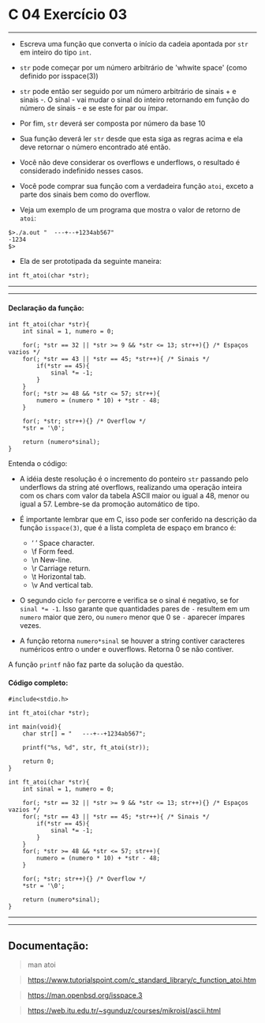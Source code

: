 # C 04 Exercício 03

---

- Escreva uma função que converta o início da cadeia apontada por `str` em inteiro do tipo `int`.

- `str` pode começar por um número arbitrário de 'whwite space' (como definido por isspace(3))

- `str` pode então ser seguido por um número arbitrário de sinais + e sinais -. O sinal - vai mudar o sinal do inteiro retornando em função do número de sinais - e se este for par ou ímpar.

- Por fim, `str` deverá ser composta por número da base 10

- Sua função deverá ler `str` desde que esta siga as regras acima e ela deve retornar o número encontrado até então.

- Você não deve considerar os overflows e underflows, o resultado é considerado indefinido nesses casos.

- Você pode comprar sua função com a verdadeira função `atoi`, exceto a parte dos sinais bem como do overflow.

- Veja um exemplo de um programa que mostra o valor de retorno de `atoi`:
```
$>./a.out "  ---+--+1234ab567"
-1234
$>
```

- Ela de ser prototipada da seguinte maneira:
```
int ft_atoi(char *str);
```

---
---

#### Declaração da função:
    int ft_atoi(char *str){
        int sinal = 1, numero = 0;
        
        for(; *str == 32 || *str >= 9 && *str <= 13; str++){} /* Espaços vazios */
        for(; *str == 43 || *str == 45; *str++){ /* Sinais */
            if(*str == 45){
                sinal *= -1;
            }
        }
        for(; *str >= 48 && *str <= 57; str++){ 
            numero = (numero * 10) + *str - 48;
        }

        for(; *str; str++){} /* Overflow */
        *str = '\0';

        return (numero*sinal);
    }

Entenda o código:
- A idéia deste resolução é o incremento do ponteiro `str` passando pelo underflows da string até overflows, realizando uma operação inteira com os chars com valor da tabela ASCII maior ou igual a 48, menor ou igual a 57. Lembre-se da promoção automático de tipo.
- É importante lembrar que em C, isso pode ser conferido na descrição da função `isspace(3)`, que é a lista completa de espaço em branco é:
    
    - ‘ ’ Space character.
    - \f Form feed.
    - \n New-line.
    - \r Carriage return.
    - \t Horizontal tab.
    - \v And vertical tab.

- O segundo ciclo `for` percorre e verifica se o sinal é negativo, se for `sinal *= -1`. Isso garante que quantidades pares de `-` resultem em um `numero` maior que zero, ou `numero` menor que 0 se `-` aparecer ímpares vezes.

- A função retorna `numero*sinal` se houver a string contiver caracteres numéricos entro o under e ouverflows. Retorna 0 se não contiver.

A função `printf` não faz parte da solução da questão.

#### Código completo:
    #include<stdio.h>

    int ft_atoi(char *str);

    int main(void){
        char str[] = "   ---+--+1234ab567";

        printf("%s, %d", str, ft_atoi(str));

        return 0;
    }

    int ft_atoi(char *str){
        int sinal = 1, numero = 0;
        
        for(; *str == 32 || *str >= 9 && *str <= 13; str++){} /* Espaços vazios */
        for(; *str == 43 || *str == 45; *str++){ /* Sinais */
            if(*str == 45){
                sinal *= -1;
            }
        }
        for(; *str >= 48 && *str <= 57; str++){ 
            numero = (numero * 10) + *str - 48;
        }

        for(; *str; str++){} /* Overflow */
        *str = '\0';

        return (numero*sinal);
    }

---
---

## Documentação:

> man atoi

> https://www.tutorialspoint.com/c_standard_library/c_function_atoi.htm

> https://man.openbsd.org/isspace.3

> https://web.itu.edu.tr/~sgunduz/courses/mikroisl/ascii.html
